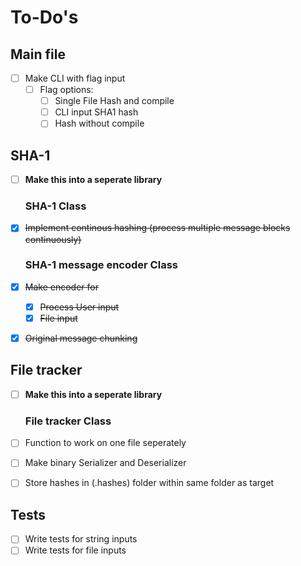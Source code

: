 # To-Do's

## Main file

- [ ] Make CLI with flag input
  - [ ] Flag options:
    - [ ] Single File Hash and compile
    - [ ] CLI input SHA1 hash
    - [ ] Hash without compile

## SHA-1

- [ ] **Make this into a seperate library**

  ### SHA-1 Class

- [x] ~~Implement continous hashing (process multiple message blocks continuously)~~

  ### SHA-1 message encoder Class

- [x] ~~Make encoder for~~
  - [x] ~~Process User input~~
  - [x] ~~File input~~
- [x] ~~Original message chunking~~

## File tracker

- [ ] **Make this into a seperate library**

  ### File tracker Class

- [ ] Function to work on one file seperately
- [ ] Make binary Serializer and Deserializer
- [ ] Store hashes in (.hashes) folder within same folder as target

## Tests

- [ ] Write tests for string inputs
- [ ] Write tests for file inputs
